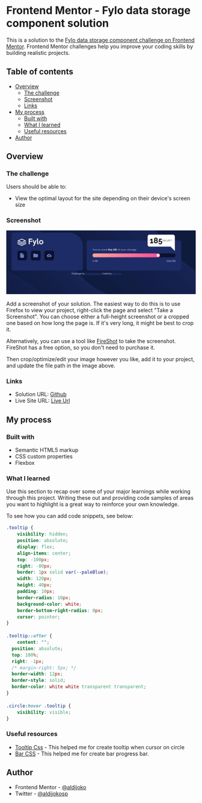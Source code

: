 # Frontend Mentor - Fylo data storage component solution

This is a solution to the [Fylo data storage component challenge on Frontend Mentor](https://www.frontendmentor.io/challenges/fylo-data-storage-component-1dZPRbV5n). Frontend Mentor challenges help you improve your coding skills by building realistic projects. 

## Table of contents

- [Overview](#overview)
  - [The challenge](#the-challenge)
  - [Screenshot](#screenshot)
  - [Links](#links)
- [My process](#my-process)
  - [Built with](#built-with)
  - [What I learned](#what-i-learned)
  - [Useful resources](#useful-resources)
- [Author](#author)


## Overview

### The challenge

Users should be able to:

- View the optimal layout for the site depending on their device's screen size

### Screenshot

![](./screenshot.jpg)

Add a screenshot of your solution. The easiest way to do this is to use Firefox to view your project, right-click the page and select "Take a Screenshot". You can choose either a full-height screenshot or a cropped one based on how long the page is. If it's very long, it might be best to crop it.

Alternatively, you can use a tool like [FireShot](https://getfireshot.com/) to take the screenshot. FireShot has a free option, so you don't need to purchase it. 

Then crop/optimize/edit your image however you like, add it to your project, and update the file path in the image above.

### Links

- Solution URL: [Github](https://github.com/aldijoko/fylo-data-storage)
- Live Site URL: [Live Url](https://aldijoko.github.io/fylo-data-storage/)

## My process

### Built with

- Semantic HTML5 markup
- CSS custom properties
- Flexbox

### What I learned

Use this section to recap over some of your major learnings while working through this project. Writing these out and providing code samples of areas you want to highlight is a great way to reinforce your own knowledge.

To see how you can add code snippets, see below:

```css
.tooltip {
    visibility: hidden;
    position: absolute;
    display: flex;
    align-items: center;
    top: -100px;
    right: -80px;
    border: 1px solid var(--paleBlue);
    width: 120px;
    height: 40px;
    padding: 10px;
    border-radius: 10px;
    background-color: white;
    border-bottom-right-radius: 0px;
    cursor: pointer;
}

.tooltip::after {
    content: "";
  position: absolute;
  top: 100%;
  right: -1px;
  /* margin-right: 5px; */
  border-width: 12px;
  border-style: solid;
  border-color: white white transparent transparent;
}

.circle:hover .tooltip {
    visibility: visible;
}
```


### Useful resources

- [Tooltip Css](https://www.w3schools.com/css/css_tooltip.asp) - This helped me for create tooltip when cursor on circle
- [Bar CSS](https://www.w3schools.com/howto/howto_css_skill_bar.asp) - This helped me for create bar progress bar.

## Author

- Frontend Mentor - [@aldijoko](https://www.frontendmentor.io/profile/aldijoko)
- Twitter - [@aldijokosp](https://www.twitter.com/aldijokosp)